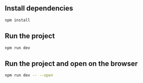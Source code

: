 ## Install dependencies

```bash
npm install
```

## Run the project
```bash
npm run dev
```
## Run the project and open on the browser
```bash
npm run dev -- --open
```
